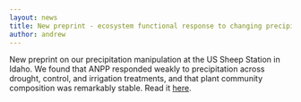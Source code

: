 ```yaml
---
layout: news
title: New preprint - ecosystem functional response to changing precipitation in sagebrush steppe
author: andrew
---
```


New preprint on our precipitation manipulation at the US Sheep Station in Idaho. We found that ANPP responded weakly to precipitation across drought, control, and irrigation treatments, and that plant community composition was remarkably stable. Read it [here](https://www.biorxiv.org/content/early/2017/09/28/195594).

